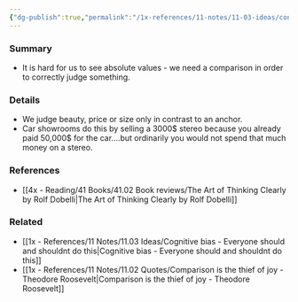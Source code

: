 ```yaml
---
{"dg-publish":true,"permalink":"/1x-references/11-notes/11-03-ideas/contrast-effect/","title":"Contrast effect"}
---
```



### Summary
- It is hard for us to see absolute values - we need a comparison in order to correctly judge something.

### Details
- We judge beauty, price or size only in contrast to an anchor.
- Car showrooms do this by selling a 3000$ stereo because you already paid 50,000$ for the car....but ordinarily you would not spend that much money on a stereo.

### References
- [[4x - Reading/41 Books/41.02 Book reviews/The Art of Thinking Clearly by Rolf Dobelli\|The Art of Thinking Clearly by Rolf Dobelli]]

### Related
- [[1x - References/11 Notes/11.03 Ideas/Cognitive bias - Everyone should and shouldnt do this\|Cognitive bias - Everyone should and shouldnt do this]]
- [[1x - References/11 Notes/11.02 Quotes/Comparison is the thief of joy - Theodore Roosevelt\|Comparison is the thief of joy - Theodore Roosevelt]]